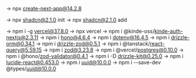 -> npx create-next-app@14.2.8

-> npx shadcn@2.1.0 init
-> npx shadcn@2.1.0 add

-> npm i -g vercel@37.8.0 -> npx vercel
-> npm i @kinde-oss/kinde-auth-nextjs@2.3.11
-> npm i hono@4.6.4
-> npm i dotenv@16.4.5
-> npm i drizzle-orm@0.34.1
-> npm i drizzle-zod@0.5.1
-> npm i @tanstack/react-query@5.59.15
-> npm i zod@3.23.8
-> npm i @vercel/postgres@0.10.0
-> npm i @hono/zod-validator@0.4.1
-> npm i -D drizzle-kit@0.25.0
-> npm i lucide-react@0.453.0
-> npm i uuid@10.0.0
-> npm i --save-dev @types/uuid@10.0.0
